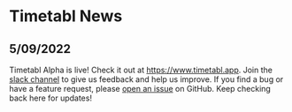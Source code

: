 # Timetabl News

## 5/09/2022

Timetabl Alpha is live! Check it out at https://www.timetabl.app. Join the [slack channel](https://join.slack.com/t/timetabl/shared_invite/zt-1dhr2v791-G0IDTb~kLRXT~0vjmyEtmw) to give us feedback and help us improve. If you find a bug or have a feature request, please [open an issue](https://github.com/debater-coder/timetabl-app/issues/new/choose) on GitHub. Keep checking back here for updates!
